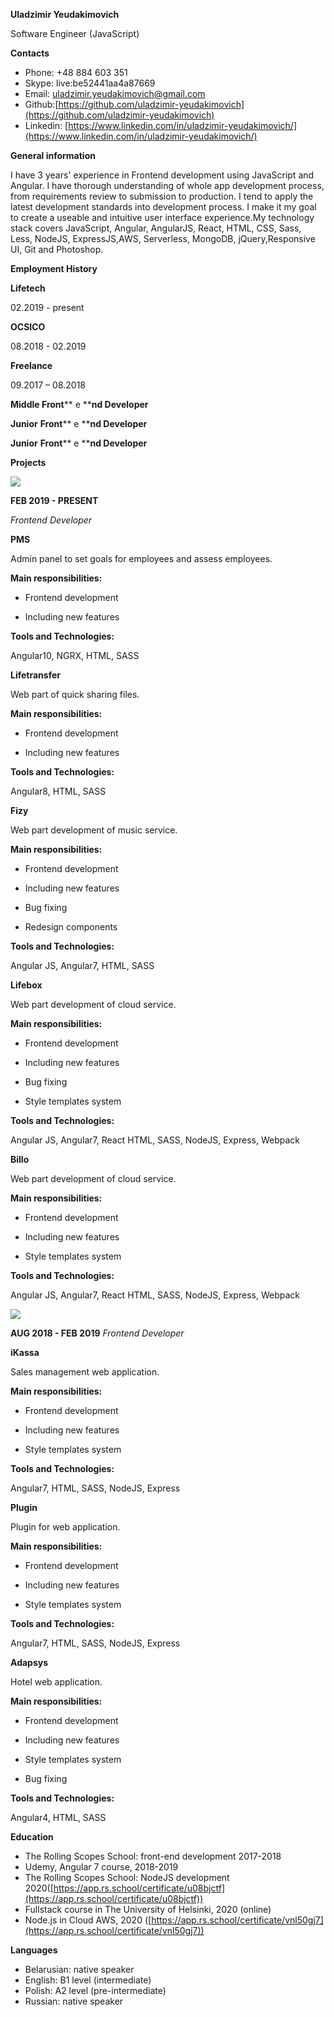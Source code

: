 **Uladzimir Yeudakimovich**

Software Engineer (JavaScript)

**Contacts**

- Phone: +48 884 603 351
- Skype: live:be52441aa4a87669
- Email: [uladzimir.yeudakimovich@gmail.com](mailto:uladzimir.yeudakimovich@gmail.com)
- Github:[https://github.com/uladzimir-yeudakimovich](https://github.com/uladzimir-yeudakimovich)
- Linkedin: [https://www.linkedin.com/in/uladzimir-yeudakimovich/](https://www.linkedin.com/in/uladzimir-yeudakimovich/)

**General information**

I have 3 years&#39; experience in Frontend development using JavaScript and Angular. I have thorough understanding of whole app development process, from requirements review to submission to production. I tend to apply the latest development standards into development process. I make it my goal to create a useable and intuitive user interface experience.My technology stack covers JavaScript, Angular, AngularJS, React, HTML, CSS, Sass, Less, NodeJS, ExpressJS,AWS, Serverless, MongoDB, jQuery,Responsive UI, Git and Photoshop.

**Employment History**

**Lifetech**

02.2019 - present

**OCSICO**

08.2018 - 02.2019

**Freelance**

09.2017 – 08.2018

**Middle Front**** e ****nd Developer**

**Junior**  **Front**** e ****nd Developer**

**Junior**  **Front**** e ****nd Developer**

**Projects**

![](RackMultipart20210210-4-bgcwkd_html_4d90703165f5fca6.png)

**FEB 2019 - PRESENT**

_Frontend Developer_

**PMS**

Admin panel to set goals for employees and assess employees.

**Main responsibilities:**

- Frontend development

- Including new features

**Tools and Technologies:**

Angular10, NGRX, HTML, SASS

**Lifetransfer**

Web part of quick sharing files.

**Main responsibilities:**

- Frontend development

- Including new features

**Tools and Technologies:**

Angular8, HTML, SASS

**Fizy**

Web part development of music service.

**Main responsibilities:**

- Frontend development

- Including new features

- Bug fixing

- Redesign components

**Tools and Technologies:**

Angular JS, Angular7, HTML, SASS

**Lifebox**

Web part development of cloud service.

**Main responsibilities:**

- Frontend development

- Including new features

- Bug fixing

- Style templates system

**Tools and Technologies:**

Angular JS, Angular7, React HTML, SASS, NodeJS, Express, Webpack

**Billo**

Web part development of cloud service.

**Main responsibilities:**

- Frontend development

- Including new features

- Style templates system

**Tools and Technologies:**

Angular JS, Angular7, React HTML, SASS, NodeJS, Express, Webpack

![](RackMultipart20210210-4-bgcwkd_html_4d90703165f5fca6.png)

**AUG 2018 - FEB 2019** _Frontend Developer_

**iKassa**

Sales management web application.

**Main responsibilities:**

- Frontend development

- Including new features

- Style templates system

**Tools and Technologies:**

Angular7, HTML, SASS, NodeJS, Express

**Plugin**

Plugin for web application.

**Main responsibilities:**

- Frontend development

- Including new features

- Style templates system

**Tools and Technologies:**

Angular7, HTML, SASS, NodeJS, Express

**Adapsys**

Hotel web application.

**Main responsibilities:**

- Frontend development

- Including new features

- Style templates system

- Bug fixing

**Tools and Technologies:**

Angular4, HTML, SASS

**Education**

- The Rolling Scopes School: front-end development 2017-2018
- Udemy, Angular 7 course, 2018-2019
- The Rolling Scopes School: NodeJS development 2020([https://app.rs.school/certificate/u08bjctf](https://app.rs.school/certificate/u08bjctf))
- Fullstack course in The University of Helsinki, 2020 (online)
- Node.js in Cloud AWS, 2020 ([https://app.rs.school/certificate/vnl50gj7](https://app.rs.school/certificate/vnl50gj7))

**Languages**

- Belarusian: native speaker
- English: B1 level (intermediate)
- Polish: A2 level (pre-intermediate)
- Russian: native speaker
